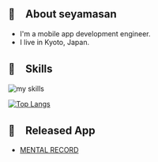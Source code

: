 ## 👋　About seyamasan

- I'm a mobile app development engineer.
- I live in Kyoto, Japan.

## 🧠　Skills
<img alt="my skills" src="https://skillicons.dev/icons?theme=light&perline=8&i=kotlin,swift,flutter,firebase" />

[![Top Langs](https://github-readme-stats.vercel.app/api/top-langs/?username=seyamasan&theme=tokyonight)](https://github.com/anuraghazra/github-readme-stats)

## 📱　Released App

- [MENTAL RECORD](https://play.google.com/store/apps/details?id=jp.example.mentalrecordapplication&hl=gsw&pcampaignid=APPU_1_FlIoaOHaJq-k2roP8_j5cA)
